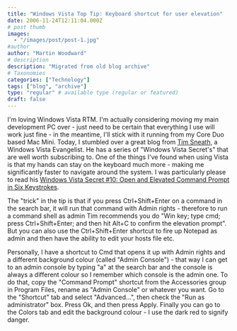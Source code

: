 ```yaml
---
title: "Windows Vista Top Tip: Keyboard shortcut for user elevation"
date: 2006-11-24T12:11:04.000Z
# post thumb
images:
  - "/images/post/post-1.jpg"
#author
author: "Martin Woodward"
# description
description: "Migrated from old blog archive"
# Taxonomies
categories: ["Technology"]
tags: ["blog", "archive"]
type: "regular" # available type (regular or featured)
draft: false
---
```


I'm loving Windows Vista RTM.  I'm actually considering moving my main development PC over - just need to be certain that everything I use will work just fine - in the meantime, I'll stick with it running from my Core Duo based Mac Mini.  Today, I stumbled over a great blog from [Tim Sneath](http://blogs.msdn.com/tims/default.aspx), a Windows Vista Evangelist.  He has a series of "Windows Vista Secret's" that are well worth subscribing to.  One of the things I've found when using Vista is that my hands can stay on the keyboard much more - making me significantly faster to navigate around the system.  I was particularly please to read his [Windows Vista Secret #10: Open and Elevated Command Prompt in Six Keystrokes](http://blogs.msdn.com/tims/archive/2006/11/02/windows-vista-secret-10-open-an-elevated-command-prompt-in-six-keystrokes.aspx). 

The "trick" in the tip is that if you press Ctrl+Shift+Enter on a command in the search bar, it will run that command with Admin rights - therefore to run a command shell as admin Tim recommends you do "Win key; type cmd; press Ctrl+Shift+Enter; and then hit Alt+C to confirm the elevation prompt". But you can also use the Ctrl+Shift+Enter shortcut to fire up Notepad as admin and then have the ability to edit your hosts file etc. 

Personally, I have a shortcut to Cmd that opens it up with Admin rights and a different background colour (called "Admin Console") - that way I can get to an admin console by typing "a" at the search bar and the console is always a different colour so I remember which console is the admin one.  To do that, copy the "Command Prompt" shortcut from the Accessories group in Program Files, rename as "Admin Console" or whatever you want.  Go to the "Shortcut" tab and select "Advanced...", then check the "Run as administrator" box.  Press Ok, and then press Apply.  Finally you can go to the Colors tab and edit the background colour - I use the dark red to signify danger.